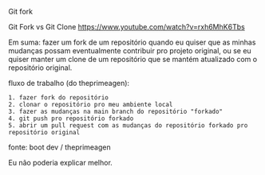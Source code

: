 Git fork

Git Fork vs Git Clone
https://www.youtube.com/watch?v=rxh6MhK6Tbs

Em suma: fazer um fork de um repositório quando eu quiser que as minhas mudanças possam eventualmente contribuir pro projeto original, ou se eu quiser manter um clone de um repositório que se mantém atualizado com o repositório original.

fluxo de trabalho (do theprimeagen):

    1. fazer fork do repositório
    2. clonar o repositório pro meu ambiente local
    3. fazer as mudanças na main branch do repositório "forkado"
    4. git push pro repositório forkado
    5. abrir um pull request com as mudanças do repositório forkado pro repositório original

fonte: boot dev / theprimeagen

Eu não poderia explicar melhor.